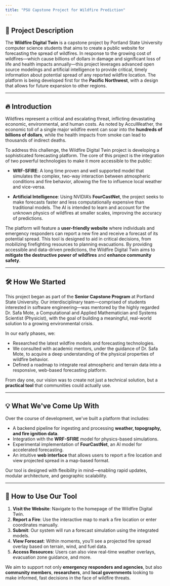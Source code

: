 ```yaml
---
title: "PSU Capstone Project for Wildfire Prediction"
---
```


## 🌲 Project Description

The **Wildfire Digital Twin** is a capstone project by Portland State University computer science students that aims to create a public website for forecasting the spread of wildfires. In response to the growing cost of wildfires—which cause billions of dollars in damage and significant loss of life and health impacts annually—this project leverages advanced open source modelings and artificial intelligence to provide critical, timely information about potential spread of any reported wildfire location. The platform is being developed first for the **Pacific Northwest**, with a design that allows for future expansion to other regions.

---

## 🔥 Introduction

Wildfires represent a critical and escalating threat, inflicting devastating economic, environmental, and human costs. As noted by AccuWeather, the economic toll of a single major wildfire event can soar into the **hundreds of billions of dollars**, while the health impacts from smoke can lead to thousands of indirect deaths.

To address this challenge, the Wildfire Digital Twin project is developing a sophisticated forecasting platform. The core of this project is the integration of two powerful technologies to make it more accessible to the public:

- **WRF-SFIRE**: A long time proven and well supported model that simulates the complex, two-way interaction between atmospheric conditions and fire behavior, allowing the fire to influence local weather and vice-versa.

- **Artificial Intelligence**: Using NVIDIA’s **FourCastNet**, the project seeks to make forecasts faster and less computationally expensive than traditional models. The AI is intended to learn and account for the unknown physics of wildfires at smaller scales, improving the accuracy of predictions.

The platform will feature a **user-friendly website** where individuals and emergency responders can report a new fire and receive a forecast of its potential spread. This tool is designed to aid in critical decisions, from mobilizing firefighting resources to planning evacuations. By providing accessible and data-driven predictions, the Wildfire Digital Twin aims to **mitigate the destructive power of wildfires** and **enhance community safety**.

---

## 🛠️ How We Started

This project began as part of the **Senior Capstone Program** at Portland State University. Our interdisciplinary team—comprised of students interested in software engineering—was mentored by the highly regarded Dr. Safa Mote, a Computational and Applied Mathematician and Systems Scientist (Physicist), with the goal of building a meaningful, real-world solution to a growing environmental crisis.

In our early phases, we:

- Researched the latest wildfire models and forecasting technologies.
- We consulted with academic mentors, under the guidance of Dr. Safa Mote, to acquire a deep understanding of the physical properties of wildfire behavior.
- Defined a roadmap to integrate real atmospheric and terrain data into a responsive, web-based forecasting platform.

From day one, our vision was to create not just a technical solution, but a **practical tool** that communities could actually use.

---

## 💡 What We've Come Up With

Over the course of development, we've built a platform that includes:

- A backend pipeline for ingesting and processing **weather, topography, and fire ignition data**.
- Integration with the **WRF-SFIRE** model for physics-based simulations.
- Experimental implementation of **FourCastNet**, an AI model for accelerated forecasting.
- An intuitive **web interface** that allows users to report a fire location and view projected spread in a map-based format.

Our tool is designed with flexibility in mind—enabling rapid updates, modular architecture, and geographic scalability.

---

## 📘 How to Use Our Tool

1. **Visit the Website**: Navigate to the homepage of the Wildfire Digital Twin.
2. **Report a Fire**: Use the interactive map to mark a fire location or enter coordinates manually.
3. **Submit**: Our system will run a forecast simulation using the integrated models.
4. **View Forecast**: Within moments, you’ll see a projected fire spread overlay based on terrain, wind, and fuel data.
5. **Access Resources**: Users can also view real-time weather overlays, evacuation zone guidance, and more.

We aim to support not only **emergency responders and agencies**, but also **community members**, **researchers**, and **local governments** looking to make informed, fast decisions in the face of wildfire threats.
